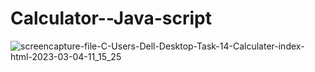 # Calculator--Java-script


![screencapture-file-C-Users-Dell-Desktop-Task-14-Calculater-index-html-2023-03-04-11_15_25](https://user-images.githubusercontent.com/120628111/222943741-6b078435-c553-4811-8ca5-789fd01a7fcb.png)
